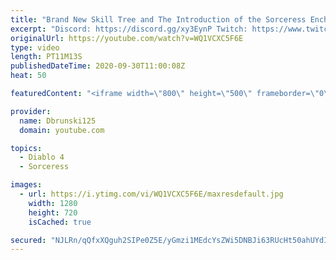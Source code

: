 ```yaml
---
title: "Brand New Skill Tree and The Introduction of the Sorceress Enchantment System - Big Diablo 4 Update!"
excerpt: "Discord: https://discord.gg/xy3EynP Twitch: https://www.twitch.tv/dbrunski125 Twitter: https://twitter.com/dbrunski125 Membership: ..."
originalUrl: https://youtube.com/watch?v=WQ1VCXC5F6E
type: video
length: PT11M13S
publishedDateTime: 2020-09-30T11:00:08Z
heat: 50

featuredContent: "<iframe width=\"800\" height=\"500\" frameborder=\"0\" src=\"https://www.youtube.com/embed/WQ1VCXC5F6E\" allow=\"accelerometer; autoplay; encrypted-media; gyroscope; picture-in-picture\" allowfullscreen></iframe>"

provider:
  name: Dbrunski125
  domain: youtube.com

topics:
  - Diablo 4
  - Sorceress

images:
  - url: https://i.ytimg.com/vi/WQ1VCXC5F6E/maxresdefault.jpg
    width: 1280
    height: 720
    isCached: true

secured: "NJLRn/qQfxXQguh2SIPe0Z5E/yGmzi1MEdcYsZWi5DNBJi63RUcHt50ahUYdILFwHHgVllTwybGE5uvjTZDsD8sxxmHsr2xoOgsJerjlU6aNu73YRQ6aLmUqjFe0XS3IoII6KiNm2w+5NmxVCo+zfyh2HsI4hUf7KZ1i0ehlv+qKRz13eFd+FOksIYGR2DfySW3FVRnL9MvOVElvaZ1yOa3gGtOzFFHd69gK+SJV/towPq3CSWE6X3RdQwDLHWtJ8L0URcQmWjIkUpbW6dv5iRZn0o15MkFkpq/kHWgDKJuEzraSrN/UR6J8foglLBy8G5VUIymtl0bhVKhvtLHXRlw8iUe7t/Ix/UiyW1w8dZZu1NXgvdxsdphRDgDh56KKmb/z1RDsTtWHQ/nIgBLwmGHhLCFrJM8Hg8ZoSm717Yc=;pfmnqp+MDVftw0oIHsJ39w=="
---
```


